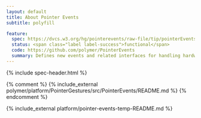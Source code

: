 ```yaml
---
layout: default
title: About Pointer Events
subtitle: polyfill

feature:
  spec: https://dvcs.w3.org/hg/pointerevents/raw-file/tip/pointerEvents.html
  status: <span class="label label-success">functional</span>
  code: https://github.com/polymer/PointerEvents
  summary: Defines new events and related interfaces for handling hardware agnostic pointer input from devices like a mouse, pen, or touchscreen.
---
```


{% include spec-header.html %}

{% comment %}
{% include_external polymer/platform/PointerGestures/src/PointerEvents/README.md %}
{% endcomment %}

{% include_external platform/pointer-events-temp-README.md %}
